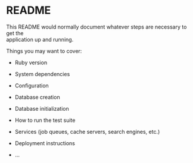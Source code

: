 # README

This README would normally document whatever steps are necessary to get the    
application up and running.

Things you may want to cover:                              

* Ruby version

* System dependencies  

* Configuration  

* Database creation

* Database initialization

* How to run the test suite

* Services (job queues, cache servers, search engines, etc.)

* Deployment instructions

* ...
